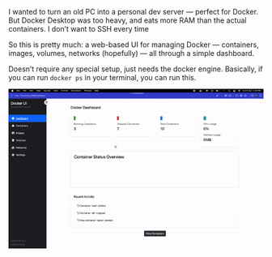 I wanted to turn an old PC into a personal dev server — perfect for Docker. But Docker Desktop was too heavy, and eats more RAM than the actual containers. I don’t want to SSH every time

So this is pretty much: a web-based UI for managing Docker — containers, images, volumes, networks (hopefully) — all through a simple dashboard.

Doesn’t require any special setup, just needs the docker engine. Basically, if you can run `docker ps` in your terminal, you can run this.


![Docker UI Demo](video/ezgif-5c522de893047c.gif)